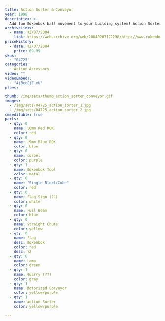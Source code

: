 ```yaml
---
title: Action Sorter & Conveyor
year: 1998
description: >-
  Add fun Rokenbok ball movement to your building system! Action Sorter features 4 unique directions to sort your balls, including surprise tipple and front dispensers. Real moving conveyor automatically starts and stops. Includes 79 pieces. Requires Start Set.
archiveLinks:
  - name: 02/07/2004
    link: https://web.archive.org/web/20040207172238/http://www.rokenbok.com/catalog/pd_aa_action_sorter.html
priceHistory:
  - date: 02/07/2004
    price: 69.99
skus:
  - "04725"
categories:
  - Action Accessory
video: ""
videoEmbeds:
  - "4jBceEjZ_xU"
plans:

thumb: /img/sets/thumb_action_sorter_conveyor.gif
images:
  - /img/sets/04725_action_sorter_1.jpg
  - /img/sets/04725_action_sorter_2.jpg
cmseditable: true
parts:
  - qty: 0
    name: 16mm Red ROK
    color: red
  - qty: 0
    name: 19mm Blue ROK
    color: blue
  - qty: 0
    name: Corbel
    color: purple
  - qty: 1
    name: Rokenbok Tool
    color: metal
  - qty: 0
    name: "Single Block/Cube"
    color: red
  - qty: 0
    name: Flag Sign (??)
    color: white
  - qty: 0
    name: Full Beam
    color: blue
  - qty: 0
    name: Straight Chute
    color: yellow
  - qty: 0
    name: Flag
    desc: Rokenbok
    color: red
    desc: v2
  - qty: 0
    name: Lamp
    color: green
  - qty: 1
    name: Quarry (??)
    color: gray
  - qty: 1
    name: Motorized Conveyor
    color: yellow/purple
  - qty: 1
    name: Action Sorter
    color: yellow/purple

---
```

